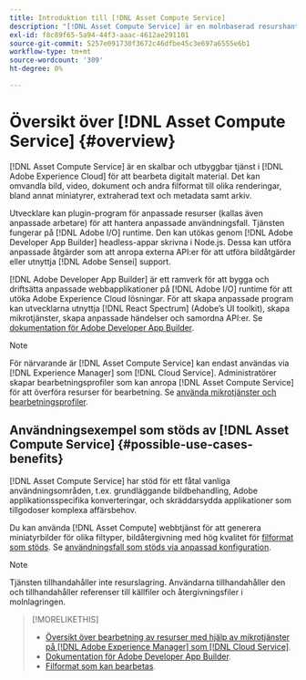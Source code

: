 ```yaml
---
title: Introduktion till [!DNL Asset Compute Service]
description: "[!DNL Asset Compute Service] är en molnbaserad resurshanteringstjänst som minskar komplexiteten och förbättrar skalbarheten."
exl-id: f8c89f65-5a94-44f3-aaac-4612ae291101
source-git-commit: 5257e091730f3672c46dfbe45c3e697a6555e6b1
workflow-type: tm+mt
source-wordcount: '309'
ht-degree: 0%

---
```


# Översikt över [!DNL Asset Compute Service] {#overview}

[!DNL Asset Compute Service] är en skalbar och utbyggbar tjänst i [!DNL Adobe Experience Cloud] för att bearbeta digitalt material. Det kan omvandla bild, video, dokument och andra filformat till olika renderingar, bland annat miniatyrer, extraherad text och metadata samt arkiv.

Utvecklare kan plugin-program för anpassade resurser (kallas även anpassade arbetare) för att hantera anpassade användningsfall. Tjänsten fungerar på [!DNL Adobe I/O] runtime. Den kan utökas genom [!DNL Adobe Developer App Builder] headless-appar skrivna i Node.js. Dessa kan utföra anpassade åtgärder som att anropa externa API:er för att utföra bildåtgärder eller utnyttja [!DNL Adobe Sensei] support.

[!DNL Adobe Developer App Builder] är ett ramverk för att bygga och driftsätta anpassade webbapplikationer på [!DNL Adobe I/O] runtime för att utöka Adobe Experience Cloud lösningar. För att skapa anpassade program kan utvecklarna utnyttja [!DNL React Spectrum] (Adobe’s UI toolkit), skapa mikrotjänster, skapa anpassade händelser och samordna API:er. Se [dokumentation för Adobe Developer App Builder](https://developer.adobe.com/app-builder/docs/overview/).

>[!NOTE]
>
>För närvarande är [!DNL Asset Compute Service] kan endast användas via [!DNL Experience Manager] som [!DNL Cloud Service]. Administratörer skapar bearbetningsprofiler som kan anropa [!DNL Asset Compute Service] för att överföra resurser för bearbetning. Se [använda mikrotjänster och bearbetningsprofiler](https://experienceleague.adobe.com/docs/experience-manager-cloud-service/assets/manage/asset-microservices-configure-and-use.html).

## Användningsexempel som stöds av [!DNL Asset Compute Service] {#possible-use-cases-benefits}

[!DNL Asset Compute Service] har stöd för ett fåtal vanliga användningsområden, t.ex. grundläggande bildbehandling, Adobe applikationsspecifika konverteringar, och skräddarsydda applikationer som tillgodoser komplexa affärsbehov.

Du kan använda [!DNL Asset Compute] webbtjänst för att generera miniatyrbilder för olika filtyper, bildåtergivning med hög kvalitet för [filformat som stöds](https://experienceleague.adobe.com/docs/experience-manager-cloud-service/assets/file-format-support.html). Se [användningsfall som stöds via anpassad konfiguration](https://experienceleague.adobe.com/docs/experience-manager-cloud-service/assets/manage/asset-microservices-configure-and-use.html).

>[!NOTE]
>
>Tjänsten tillhandahåller inte resurslagring. Användarna tillhandahåller den och tillhandahåller referenser till källfiler och återgivningsfiler i molnlagringen.

<!-- TBD: Should this be mentioned in the docs?

|Asset Compute Service does not do this|Expectations from implementing client|
|---|---|
| Binary uploads or API-based asset ingestion. | Use other methods to ingest assets. |
| Store binaries or any persisted data across processing requests.| Each request is independent so treat it as a standalone request by sharing binary and processing instructions. |
| Store any configurations such as processing rules or settings for a user or an organization's account. | Add processing request to each request/instruction. |
| Direct event handling of asset creation events from storage systems and processing completed notifications, and errors. | Use [!DNL Adobe I/O] Events and other methods. |

-->

>[!MORELIKETHIS]
>
>* [Översikt över bearbetning av resurser med hjälp av mikrotjänster på [!DNL Adobe Experience Manager] som [!DNL Cloud Service]](https://experienceleague.adobe.com/docs/experience-manager-cloud-service/assets/asset-microservices-overview.html).
>* [Dokumentation för Adobe Developer App Builder](https://developer.adobe.com/app-builder/docs/overview).
>* [Filformat som kan bearbetas](https://experienceleague.adobe.com/docs/experience-manager-cloud-service/assets/file-format-support.html).

<!-- **TBD:**
* Clarify the service can only be used within AEM as Cloud Service. The docs provided as context for custom application developers. Not to be used as a standalone service.
  ** and API as that plays a role in custom applications (accepting standard params, invoking Nui itself in the future, etc. (this is an outlook))

* link to aem as cloud service docs on asset ingestion and customization with processing profiles.
-->
